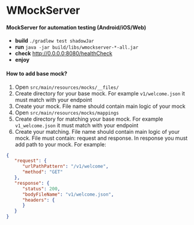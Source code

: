 # WMockServer

#### MockServer for automation testing (Android/iOS/Web)

- **build** `./gradlew test shadowJar`
- **run** `java -jar build/libs/wmockserver-*-all.jar`
- **check** http://0.0.0.0:8080/healthCheck
- **enjoy**

#### How to add base mock?

1. Open `src/main/resources/mocks/__files/`
2. Create directory for your base mock. For example `v1/welcome.json` it must match with your endpoint
3. Create your mock. File name should contain main logic of your mock
4. Open `src/main/resources/mocks/mappings`
5. Create directory for matching your base mock. For example `v1_welcome.json` it must match with your endpoint
6. Create your matching. File name should contain main logic of your mock. File must contain: request and response. In
   response you must add path to your mock. For example:

```json
{
   "request": {
      "urlPathPattern": "/v1/welcome",
      "method": "GET"
   },
   "response": {
      "status": 200,
      "bodyFileName": "v1/welcome.json",
      "headers": {
      }
   }
}
```
